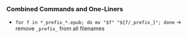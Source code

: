 ### Combined Commands and One-Liners

* `for f in *_prefix_*.epub; do mv "$f" "${f/_prefix_}"; done` -> remove `_prefix_` from all filenames

